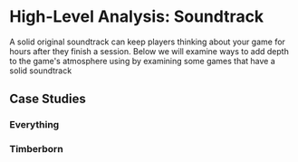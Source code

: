 # High-Level Analysis: Soundtrack

A solid original soundtrack can keep players thinking about your game for hours after they finish a session. Below we will examine ways to add depth to the game's atmosphere using by examining some games that have a solid soundtrack

## Case Studies

### Everything

### Timberborn
